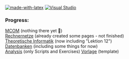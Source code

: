 [![made-with-latex](https://img.shields.io/badge/Made%20with-LaTeX-1f425f.svg)](https://www.latex-project.org/)
[![Visual Studio](https://badgen.net/badge/icon/visualstudio?icon=visualstudio&label)](https://visualstudio.microsoft.com)  
### Progress:

[MCOM](MCOM) (nothing there yet 🙁)  
[Rechnernetze](Rechnernetze) (already created some pages - not finished)  
[Theoretische Informatik](Theoretische%20Informatik) (now including "Lektion 12")  
[Datenbanken](Datenbanken) (including some things for now)  
[Analysis](Analysis)  (only Scripts and Exercises)
[Vorlage](Vorlage) (template)
